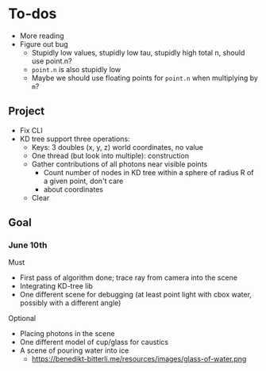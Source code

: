 # To-dos

- More reading
- Figure out bug
	- Stupidly low values, stupidly low tau, stupidly high total n, should use point.n?
	- `point.n` is also stupidly low
	- Maybe we should use floating points for `point.n` when multiplying by `m`?

## Project

- Fix CLI
- KD tree support three operations:
	- Keys: 3 doubles (x, y, z) world coordinates, no value
	- One thread (but look into multiple): construction
	- Gather contributions of all photons near visible points
		- Count number of nodes in KD tree within a sphere of radius R of a given point, don't care
		- about coordinates
	- Clear

## Goal

### June 10th

Must
- First pass of algorithm done; trace ray from camera into the scene
- Integrating KD-tree lib
- One different scene for debugging (at least point light with cbox water, possibly with a different
  angle)

Optional
- Placing photons in the scene
- One different model of cup/glass for caustics
- A scene of pouring water into ice
	- <https://benedikt-bitterli.me/resources/images/glass-of-water.png>
